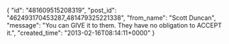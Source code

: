  {
   "id": "481609515208319",
   "post_id": "462493170453287_481479325221338",
   "from_name": "Scott Duncan",
   "message": "You can GIVE it to them. They have no obligation to ACCEPT it.",
   "created_time": "2013-02-16T08:14:11+0000"
 }

